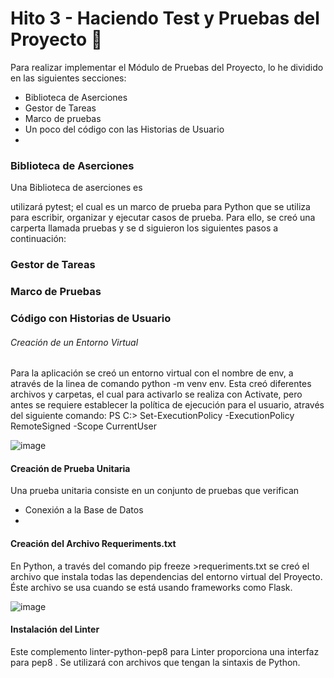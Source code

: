 # Hito 3 - Haciendo Test y Pruebas del Proyecto 📌

Para realizar implementar el Módulo de Pruebas del Proyecto, lo he dividido en las siguientes secciones: 


- Biblioteca de Aserciones
- Gestor de Tareas
- Marco de pruebas
- Un poco del código con las Historias de Usuario
- 


### Biblioteca de Aserciones
Una Biblioteca de aserciones es

utilizará pytest; el cual es un marco de prueba para Python que se utiliza para escribir, organizar y ejecutar casos de prueba. Para ello, se creó una carperta llamada pruebas y se d siguieron los siguientes pasos a continuación:

### Gestor de Tareas

### Marco de Pruebas

### Código con Historias de Usuario

###### Creación de un Entorno Virtual
Para la aplicación se creó un entorno virtual con el nombre de env, a através de la linea de comando python -m venv env. Esta creó diferentes archivos y carpetas, el cual para activarlo se realiza con Activate, pero antes se requiere establecer la política de ejecución para el usuario, através del siguiente comando:
PS C:> Set-ExecutionPolicy -ExecutionPolicy RemoteSigned -Scope CurrentUser

![image](https://user-images.githubusercontent.com/116747654/203412823-8e74a77e-f92e-45af-a8b0-0cefbe9e7fd5.png)

#### Creación de Prueba Unitaria
Una prueba unitaria consiste en un conjunto de pruebas que verifican

- Conexión a la Base de Datos
- 



#### Creación del Archivo Requeriments.txt

En Python, a través del comando pip freeze >requeriments.txt se creó el archivo que instala todas las dependencias del entorno virtual del Proyecto. Éste archivo se usa cuando se está usando frameworks como Flask.

![image](https://user-images.githubusercontent.com/116747654/203413591-259f52d9-5ddd-4297-9580-67de9dbcd6a7.png)


#### Instalación del Linter 

Este complemento linter-python-pep8 para Linter proporciona una interfaz para pep8 . Se utilizará con archivos que tengan la sintaxis de Python.
